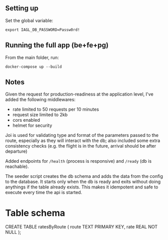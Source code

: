 ## Setting up

Set the global variable:

```
export IAGL_DB_PASSWORD=Passw0rd!
```

## Running the full app (be+fe+pg)

From the main folder, run:

```
docker-compose up --build
```


## Notes

Given the request for production-readiness at the application
level, I've added the following middlewares:
- rate limited to 50 requests per 10 minutes
- request size limited to 2kb
- cors enabled
- helmet for security

Joi is used for validating type and format of the parameters
passed to the route, especially as they will interact with the
db; also included some extra consistency checks (e.g. the flight
is in the future, arrival should be after departure)

Added endpoints for `/health` (process is responsive) and
`/ready` (db is reachable).

The seeder script creates the db schema and adds the data from
the config to the database. It starts only when the db is ready
and exits without doing anythings if the table already exists.
This makes it idempotent and safe to execute every time the api
is started.




# Table schema

CREATE TABLE ratesByRoute (
  route TEXT PRIMARY KEY,
  rate REAL NOT NULL
);
